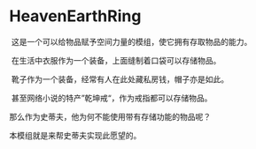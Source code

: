 # HeavenEarthRing

​    这是一个可以给物品赋予空间力量的模组，使它拥有存取物品的能力。

​    在生活中衣服作为一个装备，上面缝制着口袋可以存储物品。

​    靴子作为一个装备，经常有人在此处藏私房钱，帽子亦是如此。

​    甚至网络小说的特产”乾坤戒“，作为戒指都可以存储物品。

   那么作为史蒂夫，他为何不能使用带有存储功能的物品呢？

   本模组就是来帮史蒂夫实现此愿望的。